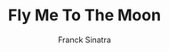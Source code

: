 ---
layout: post
title: Fly Me To The Moon
author: Franck Sinatra
image:
  artist: franck-sinatra.png
---